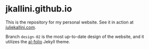 # jkallini.github.io

This is the repository for my personal website. See it in action at [juliekallini.com](https://juliekallini.com).

Branch `design-02` is the most up-to-date design of the website, and it utilizes
the [al-folio](https://github.com/alshedivat/al-folio) Jekyll theme.